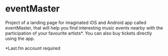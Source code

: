 # eventMaster
Project of a landing page for imaginated iOS and Android app called eventMaster, that will help you find interesting music events nearby with the participation of your favourite artists*. You can also buy tickets directly using the app.

*Last.fm account required
